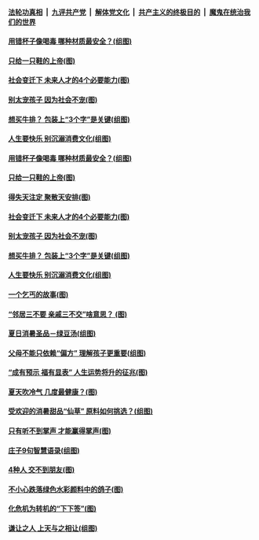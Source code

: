 

####  [法轮功真相](../../../../basic/blob/master/README.md?t=07301702) &nbsp;|&nbsp; [九评共产党](../../../../9ping.md/blob/master/README.md?t=07301702) &nbsp;|&nbsp; [解体党文化](../../../../jtdwh.md/blob/master/README.md?t=07301702)  &nbsp;|&nbsp; [共产主义的终极目的](../../../../gczydzjmd.md/blob/master/README.md?t=07301702) &nbsp;|&nbsp; [魔鬼在统治我们的世界](../../../../mgztzwmdsj.md/blob/master/README.md?t=07301702) 

#### [用错杯子像喝毒 哪种材质最安全？(组图)](../pages/p8/941320.md?t=07301702) 

#### [只给一只鞋的上帝(图)](../pages/p8/941178.md?t=07301702) 

#### [社会变迁下 未来人才的4个必要能力(图)](../pages/p8/941222.md?t=07301702) 

#### [别太宠孩子 因为社会不宠(图)](../pages/p8/941205.md?t=07301702) 

#### [想买牛排？ 包装上“3个字”是关键(组图)](../pages/p8/941165.md?t=07301702) 

#### [人生要快乐 别沉溺消费文化(组图)](../pages/p8/941063.md?t=07301702) 

#### [用错杯子像喝毒 哪种材质最安全？(组图)](../pages/p8/941320.md?t=07301702) 

#### [只给一只鞋的上帝(图)](../pages/p8/941178.md?t=07301702) 

#### [得失天注定 聚散天安排(图)](../pages/p8/941237.md?t=07301702) 

#### [社会变迁下 未来人才的4个必要能力(图)](../pages/p8/941222.md?t=07301702) 

#### [别太宠孩子 因为社会不宠(图)](../pages/p8/941205.md?t=07301702) 

#### [想买牛排？ 包装上“3个字”是关键(组图)](../pages/p8/941165.md?t=07301702) 

#### [人生要快乐 别沉溺消费文化(组图)](../pages/p8/941063.md?t=07301702) 

#### [一个乞丐的故事(图)](../pages/p8/913127.md?t=07301702) 

#### [“邻居三不要 亲戚三不交”啥意思？&nbsp;(图)](../pages/p8/940814.md?t=07301702) 

#### [夏日消暑圣品－绿豆汤(组图)](../pages/p8/940796.md?t=07301702) 

#### [父母不能只依赖“偏方” 理解孩子更重要(组图)](../pages/p8/941035.md?t=07301702) 

#### [“成有预示 福有显表” 人生运势将升的征兆(图)](../pages/p8/941025.md?t=07301702) 

#### [夏天吹冷气 几度最健康？(图)](../pages/p8/940956.md?t=07301702) 

#### [受欢迎的消暑甜品“仙草” 原料如何挑选？(组图)](../pages/p8/940850.md?t=07301702) 

#### [只有听不到掌声 才能赢得掌声(图)](../pages/p8/940636.md?t=07301702) 

#### [庄子9句智慧语录(组图)](../pages/p8/940644.md?t=07301702) 

#### [4种人 交不到朋友(图)](../pages/p8/940609.md?t=07301702) 

#### [不小心跌落绿色水彩颜料中的鸽子(图)](../pages/p8/940733.md?t=07301702) 

#### [化危机为转机的“下下签”(图)](../pages/p8/940628.md?t=07301702) 

#### [谦让之人 上天与之相让(组图)](../pages/p8/938029.md?t=07301702) 

